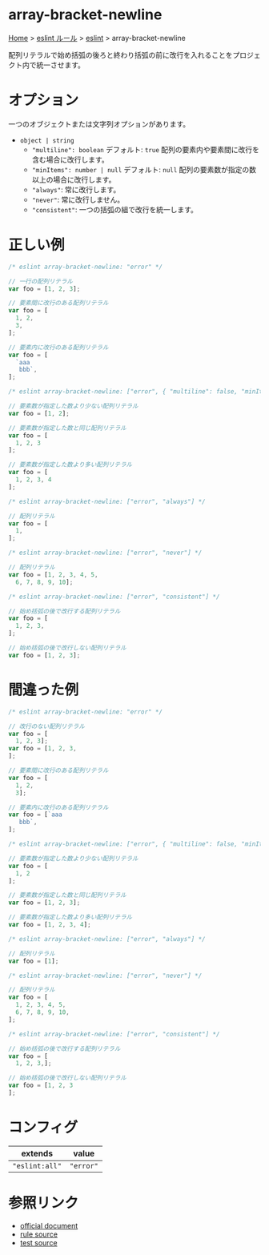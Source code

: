# array-bracket-newline

[Home](../../index.md) >
[eslint ルール](../index.md) >
[eslint](../eslint.md) >
array-bracket-newline

配列リテラルで始め括弧の後ろと終わり括弧の前に改行を入れることをプロジェクト内で統一させます。

# オプション

一つのオブジェクトまたは文字列オプションがあります。

- `object | string`
  - `"multiline": boolean`
    デフォルト: `true`
    配列の要素内や要素間に改行を含む場合に改行します。
  - `"minItems": number | null`
    デフォルト: `null`
    配列の要素数が指定の数以上の場合に改行します。
  - `"always"`: 常に改行します。
  - `"never"`: 常に改行しません。
  - `"consistent"`: 一つの括弧の組で改行を統一します。

# 正しい例

<!-- prettier-ignore -->
```javascript
/* eslint array-bracket-newline: "error" */

// 一行の配列リテラル
var foo = [1, 2, 3];

// 要素間に改行のある配列リテラル
var foo = [
  1, 2,
  3,
];

// 要素内に改行のある配列リテラル
var foo = [
  `aaa
   bbb`,
];
```

<!-- prettier-ignore -->
```javascript
/* eslint array-bracket-newline: ["error", { "multiline": false, "minItems": 3 }] */

// 要素数が指定した数より少ない配列リテラル
var foo = [1, 2];

// 要素数が指定した数と同じ配列リテラル
var foo = [
  1, 2, 3
];

// 要素数が指定した数より多い配列リテラル
var foo = [
  1, 2, 3, 4
];
```

<!-- prettier-ignore -->
```javascript
/* eslint array-bracket-newline: ["error", "always"] */

// 配列リテラル
var foo = [
  1,
];
```

<!-- prettier-ignore -->
```javascript
/* eslint array-bracket-newline: ["error", "never"] */

// 配列リテラル
var foo = [1, 2, 3, 4, 5,
  6, 7, 8, 9, 10];
```

<!-- prettier-ignore -->
```javascript
/* eslint array-bracket-newline: ["error", "consistent"] */

// 始め括弧の後で改行する配列リテラル
var foo = [
  1, 2, 3,
];

// 始め括弧の後で改行しない配列リテラル
var foo = [1, 2, 3];
```

# 間違った例

<!-- prettier-ignore -->
```javascript
/* eslint array-bracket-newline: "error" */

// 改行のない配列リテラル
var foo = [
  1, 2, 3];
var foo = [1, 2, 3,
];

// 要素間に改行のある配列リテラル
var foo = [
  1, 2,
  3];

// 要素内に改行のある配列リテラル
var foo = [`aaa
   bbb`,
];
```

<!-- prettier-ignore -->
```javascript
/* eslint array-bracket-newline: ["error", { "multiline": false, "minItems": 3 }] */

// 要素数が指定した数より少ない配列リテラル
var foo = [
  1, 2
];

// 要素数が指定した数と同じ配列リテラル
var foo = [1, 2, 3];

// 要素数が指定した数より多い配列リテラル
var foo = [1, 2, 3, 4];
```

<!-- prettier-ignore -->
```javascript
/* eslint array-bracket-newline: ["error", "always"] */

// 配列リテラル
var foo = [1];
```

<!-- prettier-ignore -->
```javascript
/* eslint array-bracket-newline: ["error", "never"] */

// 配列リテラル
var foo = [
  1, 2, 3, 4, 5,
  6, 7, 8, 9, 10,
];
```

<!-- prettier-ignore -->
```javascript
/* eslint array-bracket-newline: ["error", "consistent"] */

// 始め括弧の後で改行する配列リテラル
var foo = [
  1, 2, 3,];

// 始め括弧の後で改行しない配列リテラル
var foo = [1, 2, 3
];
```

# コンフィグ

| extends        | value     |
| -------------- | --------- |
| `"eslint:all"` | `"error"` |

# 参照リンク

- [official document](https://eslint.org/docs/latest/rules/array-bracket-newline)
- [rule source](https://github.com/eslint/eslint/blob/main/lib/rules/array-bracket-newline.js)
- [test source](https://github.com/eslint/eslint/blob/main/tests/lib/rules/array-bracket-newline.js)
